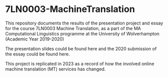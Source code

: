 # 7LN0003-MachineTranslation

This repository documents the results of the presentation project and essay for the course 7LN0003 Machine Translation, as a part of the MA Computational Linguistics programme at the University of Wolverhampton (Academic Year 2019-2020)

The presentation slides could be found here and the 2020 submission of the essay could be found here.

This project is replicated in 2023 as a record of how the involved online machine translation (MT) services has changed.
